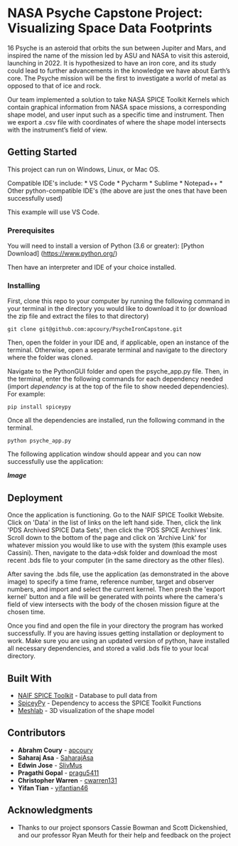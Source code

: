 # NASA Psyche Capstone Project: Visualizing Space Data Footprints

  16 Psyche is an asteroid that orbits the sun between Jupiter and Mars, and inspired the name of the mission led by ASU and NASA to visit this asteroid, launching in 2022. It is hypothesized to have an iron core, and its study could lead to further advancements in the knowledge we have about Earth’s core. The Psyche mission will be the first to investigate a world of metal as opposed to that of ice and rock.
  
  Our team implemented a solution to take NASA SPICE Toolkit Kernels which contain graphical information from NASA space missions, a corresponding shape model, and user input such as a specific time and instrument. Then we  export a .csv file with coordinates of where the shape model intersects with the instrument’s field of view. 

## Getting Started

  This project can run on Windows, Linux, or Mac OS. 
  
  Compatible IDE's include:
    * VS Code
    * Pycharm
    * Sublime
    * Notepad++
    * Other python-compatible IDE's (the above are just the ones that have been successfully used)

  This example will use VS Code.
  
### Prerequisites

You will need to install a version of Python (3.6 or greater): [Python Download] (https://www.python.org/)

Then have an interpreter and IDE of your choice installed.

### Installing

First, clone this repo to your computer by running the following command in your terminal in the directory you would like to download it to (or download the zip file and extract the files to that directory)

```
git clone git@github.com:apcoury/PsycheIronCapstone.git
```

Then, open the folder in your IDE and, if applicable, open an instance of the terminal. Otherwise, open a separate terminal and navigate to the directory where the folder was cloned. 

Navigate to the PythonGUI folder and open the psyche_app.py file. Then, in the terminal, enter the following commands for each dependency needed (import *dependency* is at the top of the file to show needed dependencies). For example:

```
pip install spiceypy
```

Once all the dependencies are installed, run the following command in the terminal. 

```
python psyche_app.py
```

The following application window should appear and you can now successfully use the application:

*****Image*****

## Deployment

  Once the application is functioning. Go to the NAIF SPICE Toolkit Website. Click on 'Data' in the list of links on the left hand side. Then, click the link 'PDS Archived SPICE Data Sets', then click the 'PDS SPICE Archives' link. Scroll down to the bottom of the page and click on 'Archive Link' for whatever mission you would like to use with the system (this example uses Cassini). Then, navigate to the data->dsk folder and download the most recent .bds file to your computer (in the same directory as the other files).

  After saving the .bds file, use the application (as demonstrated in the above image) to specify a time frame, reference number, target and observer numbers, and import and select the current kernel. Then presh the 'export kernel' button and a file will be generated with points where the camera's field of view intersects with the body of the chosen mission figure at the chosen time.
  
  Once you find and open the file in your directory the program has worked successfully. If you are having issues getting installation or deployment to work. Make sure you are using an updated version of python, have installed all necessary dependencies, and stored a valid .bds file to your local directory.

## Built With

* [NAIF SPICE Toolkit](https://maven.apache.org/) - Database to pull data from
* [SpiceyPy](https://spiceypy.readthedocs.io/en/master/) - Dependency to access the SPICE Toolkit Functions
* [Meshlab]() - 3D visualization of the shape model

## Contributors

* **Abrahm Coury** - [apcoury](https://github.com/apcoury)
* **Saharaj Asa** - [SaharajAsa](https://github.com/SaharajAsa)
* **Edwin Jose** - [SlivMus](https://github.com/SlivMus)
* **Pragathi Gopal** - [pragu5411](https://github.com/pragu5411)
* **Christopher Warren** - [cwarren131](https://github.com/cwarren131)
* **Yifan Tian** - [yifantian46](https://github.com/yifantian46)

## Acknowledgments

* Thanks to our project sponsors Cassie Bowman and Scott Dickenshied, and our professor Ryan Meuth for their help and feedback on the project
